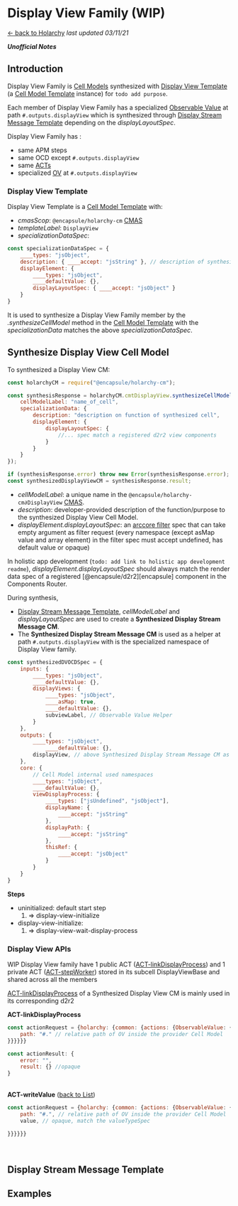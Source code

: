 # Display View Family (WIP)
[<- back to Holarchy](../README.md)
*last updated 03/11/21*

<!-- reference -->
<!-- external references -->
[arccore filter]: https://encapsule.io/docs/ARCcore/filter
[arccore identifier]: https://encapsule.io/docs/ARCcore/identifier
<!-- core references -->
[ocd]: ../core/observable-controller-data.md
[opc]: ../core/observable-process-controller.md
[apm]: ../core/abstract-process-model.md
[top]: ../core/transition-operator.md
[act]: ../core/controller-action.md
[cp]: ../core/cell-procssor.md
[cm]: ../core/cell-model.md
[cmas]: ../core/cell-model-artifact-space.md
[cmt]: ../core/cell-model-template.md
<!-- holarchy cm: build-in-cell-model reference -->
[ovh]: ../build-in-cell-model/observable-value-helper
[ov]: ../build-in-cell-model/observable-value-family.md
[dv]: ../build-in-cell-model/display-view-family.md
[dsag filter]: ../build-in-cell-model/display-stream-artifact-generator-filter.md
<!-- root reference -->
[top list]: ../transition-operator-apis.md
[act list]: ../controller-action-apis.md
[ipc]: ../inter-process-communication.md

***Unofficial Notes***

## Introduction
Display View Family is [Cell Models][cm] synthesized with [Display View Template](#Display-View-Template) (a [Cell Model Template][cmt] instance) for `todo add purpose`. 

Each member of Display View Family has a specialized  [Observable Value][ov] at path  `#.outputs.displayView` which is synthesized through [Display Stream Message Template](#Display-Stream-Message-Template) depending on the *displayLayoutSpec*.

Display View Family has :
* same APM steps
* same OCD except `#.outputs.displayView`
* same [ACTs][act]
* specialized [OV][ov] at `#.outputs.displayView`

### Display View Template
Display View Template is a [Cell Model Template][cmt] with:
* *cmasScop*: `@encapsule/holarchy-cm` [CMAS][cmas]
* *templateLabel*: `DisplayView`
* *specializationDataSpec*: 
```javascript
const specializationDataSpec = {
    ____types: "jsObject",
    description: { ____accept: "jsString" }, // description of synthesized member function
    displayElement: {
        ____types: "jsObject",
        ____defaultValue: {},
        displayLayoutSpec: { ____accept: "jsObject" }
    }
}
```
It is used to synthesize a Display View Family member by the *.synthesizeCellModel* method in the [Cell Model Template][cmt] with the *specializationData* matches the above *specializationDataSpec*.


## Synthesize Display View Cell Model
To synthesized a Display View CM:
<!-- general code example to synthesize a Display View CM -->
```javascript
const holarchyCM = require("@encapsule/holarchy-cm");

const synthesisResponse = holarchyCM.cmtDisplayView.synthesizeCellModel({
    cellModelLabel: "name_of_cell",
    specializationData: {
        description: "description on function of synthesized cell",
        displayElement: {
            displayLayoutSpec: {
                //... spec match a registered d2r2 view components
            }
        }
    }
});

if (synthesisResponse.error) throw new Error(synthesisResponse.error);
const synthesizedDisplayViewCM = synthesisResponse.result;
```
* *cellModelLabel*: a unique name in the `@encapsule/holarchy-cm∂DisplayView` [CMAS][cmas].
* *description*: developer-provided description of the function/purpose to the synthesized Display View Cell Model.
* *displayElement.displayLayoutSpec*: an [arccore filter][arccore filter] spec that can take empty argument as filter request (every namespace (except asMap value and array element) in the filter spec must accept undefined, has default value or opaque)

In holistic app development (`todo: add link to holistic app development readme`), *displayElement.displayLayoutSpec* should always match the render data spec of a registered [@encapsule/d2r2][encapsule] component in the Components Router.

During synthesis, 
* [Display Stream Message Template](#Display-Stream-Message-Template), *cellModelLabel* and *displayLayoutSpec* are used to create a **Synthesized Display Stream Message CM**.
* The **Synthesized Display Stream Message CM** is used as a helper at path `#.outputs.displayView` with is the specialized namespace of Display View family.
```javascript
const synthesizedDVOCDSpec = {
    inputs: {
        ____types: "jsObject",
        ____defaultValue: {},
        displayViews: {
            ____types: "jsObject",
            ____asMap: true,
            ____defaultValue: {},
            subviewLabel, // Observable Value Helper
        }
    },
    outputs: {
        ____types: "jsObject",
            ____defaultValue: {},
        displayView, // above Synthesized Display Stream Message CM as helper
    },
    core: {
        // Cell Model internal used namespaces
        ____types: "jsObject",
        ____defaultValue: {},
        viewDisplayProcess: {
            ____types: ["jsUndefined", "jsObject"],
            displayName: {
                ____accept: "jsString"
            },
            displayPath: {
                ____accept: "jsString"
            },
            thisRef: {
                ____accept: "jsObject"
            }
        }
    }
}
```

**Steps**
* uninitialized: default start step
    1. => display-view-initialize
* display-view-initialize: 
    1. => display-view-wait-display-process

### Display View APIs
WIP
Display View family have 1 public ACT ([ACT-linkDisplayProcess](#dv-link-display-process)) and 1 private ACT ([ACT-stepWorker](#dv-step-worker)) stored in its subcell DisplayViewBase and shared across all the members

[ACT-linkDisplayProcess](#dv-link-display-process) of a Synthesized Display View CM is mainly used in its corresponding d2r2 

<div id="dv-link-display-process">
    <strong>ACT-linkDisplayProcess</strong>
</div>

```javascript
const actionRequest = {holarchy: {common: {actions: {ObservableValue: {readValue: {
    path: "#." // relative path of OV inside the provider Cell Model
}}}}}}

const actionResult: {
    error: "",
    result: {} //opaque
}
```
<br>

<div id="dv-step-worker">
    <strong>ACT-writeValue</strong>
    (<a href="#Observable-Value-Cell-Model-Family-APIs">back to List</a>)
</div>

```javascript
const actionRequest = {holarchy: {common: {actions: {ObservableValue: {writeValue: {
    path: "#.", // relative path of OV inside the provider Cell Model
    value, // opaque, match the valueTypeSpec

}}}}}}
```
<br>


## Display Stream Message Template


## Examples